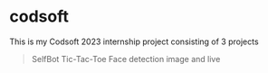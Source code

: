 # codsoft
This is my Codsoft 2023 internship project consisting of 3 projects
> SelfBot
> Tic-Tac-Toe
> Face detection image and live
